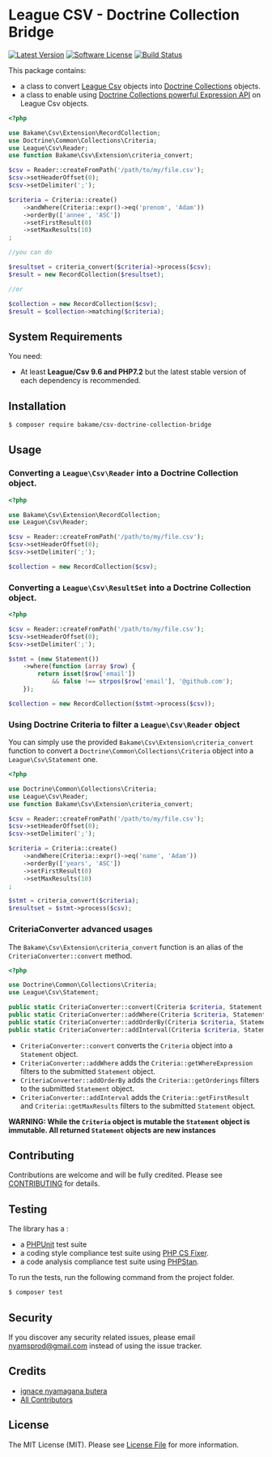 League CSV - Doctrine Collection Bridge
=======

[![Latest Version](https://img.shields.io/github/release/bakame-php/csv-doctrine-collections-bridge.svg?style=flat-square)](https://github.com/bakame-php/csv-doctrine-collections-bridge/releases)
[![Software License](https://img.shields.io/badge/license-MIT-brightgreen.svg?style=flat-square)](LICENSE.md)
[![Build Status](https://travis-ci.org/bakame-php/csv-doctrine-bridge.svg?branch=master)](https://travis-ci.org/bakame-php/csv-doctrine-bridge)

This package contains:

- a class to convert [League Csv](https://csv.thephpleague.com) objects into [Doctrine Collections](https://www.doctrine-project.org/projects/collections.html) objects.
- a class to enable using [Doctrine Collections powerful Expression API](https://www.doctrine-project.org/projects/doctrine-collections/en/latest/expressions.html) on League Csv objects.

```php
<?php

use Bakame\Csv\Extension\RecordCollection;
use Doctrine\Common\Collections\Criteria;
use League\Csv\Reader;
use function Bakame\Csv\Extension\criteria_convert;

$csv = Reader::createFromPath('/path/to/my/file.csv');
$csv->setHeaderOffset(0);
$csv->setDelimiter(';');

$criteria = Criteria::create()
    ->andWhere(Criteria::expr()->eq('prenom', 'Adam'))
    ->orderBy(['annee', 'ASC'])
    ->setFirstResult(0)
    ->setMaxResults(10)
;

//you can do

$resultset = criteria_convert($criteria)->process($csv);
$result = new RecordCollection($resultset);

//or

$collection = new RecordCollection($csv);
$result = $collection->matching($criteria);
```

System Requirements
-------

You need:

- At least **League/Csv 9.6 and PHP7.2** but the latest stable version of each dependency is recommended.

Installation
--------

```bash
$ composer require bakame/csv-doctrine-collection-bridge
```

Usage
--------

### Converting a `League\Csv\Reader` into a Doctrine Collection object.

```php
<?php

use Bakame\Csv\Extension\RecordCollection;
use League\Csv\Reader;

$csv = Reader::createFromPath('/path/to/my/file.csv');
$csv->setHeaderOffset(0);
$csv->setDelimiter(';');

$collection = new RecordCollection($csv);
```

### Converting a `League\Csv\ResultSet` into a Doctrine Collection object.

```php
<?php

$csv = Reader::createFromPath('/path/to/my/file.csv');
$csv->setHeaderOffset(0);
$csv->setDelimiter(';');

$stmt = (new Statement())
    ->where(function (array $row) {
        return isset($row['email'])
            && false !== strpos($row['email'], '@github.com');
    });

$collection = new RecordCollection($stmt->process($csv));
```

### Using Doctrine Criteria to filter a `League\Csv\Reader` object

You can simply use the provided `Bakame\Csv\Extension\criteria_convert` function to convert a `Doctrine\Common\Collections\Criteria` object into a `League\Csv\Statement` one.

```php
<?php

use Doctrine\Common\Collections\Criteria;
use League\Csv\Reader;
use function Bakame\Csv\Extension\criteria_convert;

$csv = Reader::createFromPath('/path/to/my/file.csv');
$csv->setHeaderOffset(0);
$csv->setDelimiter(';');

$criteria = Criteria::create()
    ->andWhere(Criteria::expr()->eq('name', 'Adam'))
    ->orderBy(['years', 'ASC'])
    ->setFirstResult(0)
    ->setMaxResults(10)
;

$stmt = criteria_convert($criteria);
$resultset = $stmt->process($csv);
```

### CriteriaConverter advanced usages

The `Bakame\Csv\Extension\criteria_convert` function is an alias of the `CriteriaConverter::convert` method.

```php
<?php

use Doctrine\Common\Collections\Criteria;
use League\Csv\Statement;

public static CriteriaConverter::convert(Criteria $criteria, Statement $stmt = null): Statement
public static CriteriaConverter::addWhere(Criteria $criteria, Statement $stmt = null): Statement
public static CriteriaConverter::addOrderBy(Criteria $criteria, Statement $stmt = null): Statement
public static CriteriaConverter::addInterval(Criteria $criteria, Statement $stmt = null): Statement
```

- `CriteriaConverter::convert` converts the `Criteria` object into a `Statement` object.
- `CriteriaConverter::addWhere` adds the `Criteria::getWhereExpression` filters to the submitted `Statement` object.
- `CriteriaConverter::addOrderBy` adds the `Criteria::getOrderings` filters to the submitted `Statement` object.
- `CriteriaConverter::addInterval` adds the `Criteria::getFirstResult` and `Criteria::getMaxResults` filters to the submitted `Statement` object.

**WARNING: While the `Criteria` object is mutable the `Statement` object is immutable. All returned `Statement` objects are new instances**

Contributing
-------

Contributions are welcome and will be fully credited. Please see [CONTRIBUTING](.github/CONTRIBUTING.md) for details.

Testing
-------

The library has a :

- a [PHPUnit](https://phpunit.de) test suite
- a coding style compliance test suite using [PHP CS Fixer](http://cs.sensiolabs.org/).
- a code analysis compliance test suite using [PHPStan](https://github.com/phpstan/phpstan).

To run the tests, run the following command from the project folder.

``` bash
$ composer test
```

Security
-------

If you discover any security related issues, please email nyamsprod@gmail.com instead of using the issue tracker.

Credits
-------

- [ignace nyamagana butera](https://github.com/nyamsprod)
- [All Contributors](https://github.com/bakame-php/league-csv-criteria-adapter/contributors)

License
-------

The MIT License (MIT). Please see [License File](LICENSE) for more information.
